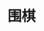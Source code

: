 ---
title: "围棋"
hybrid: true
cover:
    image: go.png
    alt: "罗洗河三劫循环"
    relative: true
summary: 人生如棋，如何取舍厚势与实地，如何不急又不缓。
weight: 5
---